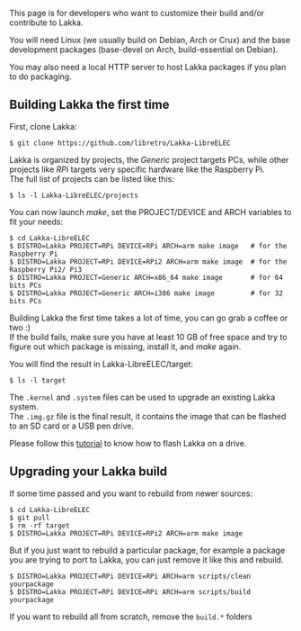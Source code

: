 This page is for developers who want to customize their build and/or contribute
to Lakka.

You will need Linux (we usually build on Debian, Arch or Crux) and the base 
development packages (base-devel on Arch, build-essential on Debian).

You may also need a local HTTP server to host Lakka packages if you plan to do
packaging.

## Building Lakka the first time

First, clone Lakka:

    $ git clone https://github.com/libretro/Lakka-LibreELEC

Lakka is organized by projects, the *Generic* project targets PCs, while other
projects like *RPi* targets very specific hardware like the Raspberry Pi.  
The full list of projects can be listed like this:

    $ ls -l Lakka-LibreELEC/projects

You can now launch *make*, set the PROJECT/DEVICE and ARCH variables to fit your needs:

    $ cd Lakka-LibreELEC
    $ DISTRO=Lakka PROJECT=RPi DEVICE=RPi ARCH=arm make image   # for the Raspberry Pi
    $ DISTRO=Lakka PROJECT=RPi DEVICE=RPi2 ARCH=arm make image  # for the Raspberry Pi2/ Pi3
    $ DISTRO=Lakka PROJECT=Generic ARCH=x86_64 make image       # for 64 bits PCs
    $ DISTRO=Lakka PROJECT=Generic ARCH=i386 make image         # for 32 bits PCs

Building Lakka the first time takes a lot of time, you can go grab a coffee or two :)  
If the build fails, make sure you have at least 10 GB of free space and try to figure out which package is missing, install it, and *make* again.

You will find the result in Lakka-LibreELEC/target:

    $ ls -l target

The `.kernel` and `.system` files can be used to upgrade an existing Lakka system.  
The `.img.gz` file is the final result, it contains the image that can be flashed to an SD card or a USB pen drive.

Please follow this [tutorial](http://www.lakka.tv/get) to know how to flash Lakka on a drive.

## Upgrading your Lakka build

If some time passed and you want to rebuild from newer sources:

    $ cd Lakka-LibreELEC
    $ git pull
    $ rm -rf target
    $ DISTRO=Lakka PROJECT=RPi DEVICE=RPi2 ARCH=arm make image

But if you just want to rebuild a particular package, for example a package you are trying to port to Lakka, you can just remove it like this and rebuild.

    $ DISTRO=Lakka PROJECT=RPi DEVICE=RPi ARCH=arm scripts/clean yourpackage
    $ DISTRO=Lakka PROJECT=RPi DEVICE=RPi ARCH=arm scripts/build yourpackage

If you want to rebuild all from scratch, remove the `build.*` folders